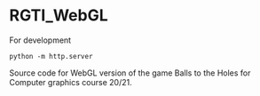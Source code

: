 # RGTI_WebGL

For development
```
python -m http.server
```
Source code for WebGL version of the game Balls to the Holes for Computer graphics course 20/21.